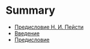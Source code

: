 # Summary

* [Предисловие Н. И. Пейсти](INTRODUCTION.md)
* [Введение](introduction.md)
* [Предисловие](foreword.md)

